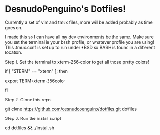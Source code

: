 # DesnudoPenguino's Dotfiles!
Currently a set of vim and tmux files, more will be added probably as time goes on.

I made this so I can have all my dev environments be the same. Make sure you set the terminal in your bash profile, or whatever profile you are using! This .tmux.conf is set up to run under *BSD so BASH is found in a different location.

Step 1. Set the terminal to xterm-256-color to get all those pretty colors!

if [ "$TERM" == "xterm" ]; then

  export TERM=xterm-256color
  
fi

Step 2. Clone this repo

git clone https://github.com/desnudopenguino/dotfiles.git dotfiles

Step 3. Run the install script

cd dotfiles && ./install.sh
